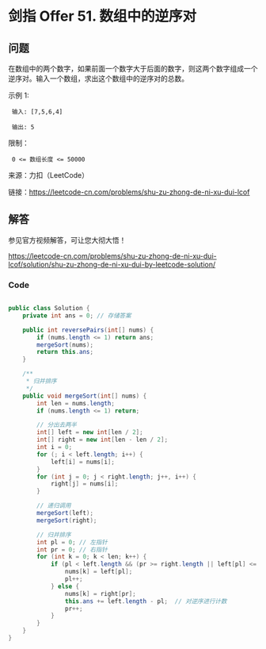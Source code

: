 # 剑指 Offer 51. 数组中的逆序对

## 问题
 
 在数组中的两个数字，如果前面一个数字大于后面的数字，则这两个数字组成一个逆序对。输入一个数组，求出这个数组中的逆序对的总数。
 
 
 
 示例 1:
 
     输入: [7,5,6,4]
     
     输出: 5
 
 
 限制：
 
     0 <= 数组长度 <= 50000
 
 来源：力扣（LeetCode）
 
 链接：https://leetcode-cn.com/problems/shu-zu-zhong-de-ni-xu-dui-lcof

## 解答

参见官方视频解答，可让您大彻大悟！

https://leetcode-cn.com/problems/shu-zu-zhong-de-ni-xu-dui-lcof/solution/shu-zu-zhong-de-ni-xu-dui-by-leetcode-solution/

### Code



```java

public class Solution {
    private int ans = 0; // 存储答案

    public int reversePairs(int[] nums) {
        if (nums.length <= 1) return ans;
        mergeSort(nums);
        return this.ans;
    }

    /**
     * 归并排序
     */
    public void mergeSort(int[] nums) {
        int len = nums.length;
        if (nums.length <= 1) return;

        // 分出去两半
        int[] left = new int[len / 2];
        int[] right = new int[len - len / 2];
        int i = 0;
        for (; i < left.length; i++) {
            left[i] = nums[i];
        }
        for (int j = 0; j < right.length; j++, i++) {
            right[j] = nums[i];
        }

        // 递归调用
        mergeSort(left);
        mergeSort(right);

        // 归并排序
        int pl = 0; // 左指针
        int pr = 0; // 右指针
        for (int k = 0; k < len; k++) {
            if (pl < left.length && (pr >= right.length || left[pl] <= right[pr])) {
                nums[k] = left[pl];
                pl++;
            } else {
                nums[k] = right[pr];
                this.ans += left.length - pl;  // 对逆序进行计数
                pr++;
            }
        }
    }
}
```